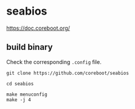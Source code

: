# seabios

https://doc.coreboot.org/

## build binary

Check the corresponding `.config` file.

```
git clone https://github.com/coreboot/seabios

cd seabios

make menuconfig
make -j 4
```